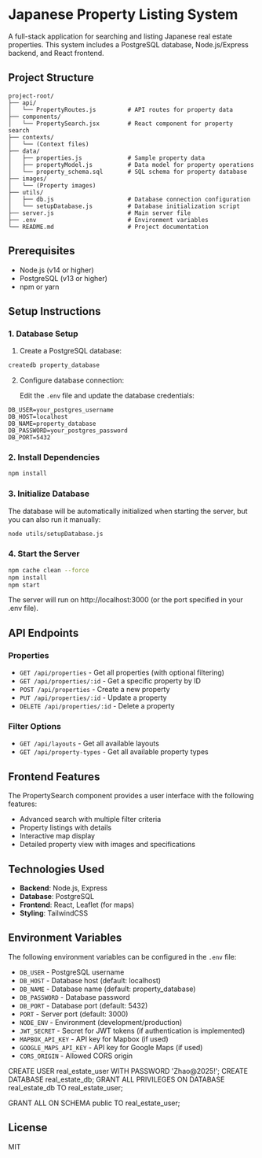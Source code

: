 # Japanese Property Listing System

A full-stack application for searching and listing Japanese real estate properties. This system includes a PostgreSQL database, Node.js/Express backend, and React frontend.

## Project Structure

```
project-root/
├── api/
│   └── PropertyRoutes.js         # API routes for property data
├── components/
│   └── PropertySearch.jsx        # React component for property search
├── contexts/
│   └── (Context files)
├── data/
│   ├── properties.js             # Sample property data
│   ├── propertyModel.js          # Data model for property operations
│   └── property_schema.sql       # SQL schema for property database
├── images/
│   └── (Property images)
├── utils/
│   ├── db.js                     # Database connection configuration
│   └── setupDatabase.js          # Database initialization script
├── server.js                     # Main server file
├── .env                          # Environment variables
└── README.md                     # Project documentation
```

## Prerequisites

- Node.js (v14 or higher)
- PostgreSQL (v13 or higher)
- npm or yarn

## Setup Instructions

### 1. Database Setup

1. Create a PostgreSQL database:

```bash
createdb property_database
```

2. Configure database connection:
   
   Edit the `.env` file and update the database credentials:

```
DB_USER=your_postgres_username
DB_HOST=localhost
DB_NAME=property_database
DB_PASSWORD=your_postgres_password
DB_PORT=5432
```

### 2. Install Dependencies

```bash
npm install
```

### 3. Initialize Database

The database will be automatically initialized when starting the server, but you can also run it manually:

```bash
node utils/setupDatabase.js
```

### 4. Start the Server

```bash
npm cache clean --force
npm install
npm start
```

The server will run on http://localhost:3000 (or the port specified in your .env file).

## API Endpoints

### Properties

- `GET /api/properties` - Get all properties (with optional filtering)
- `GET /api/properties/:id` - Get a specific property by ID
- `POST /api/properties` - Create a new property
- `PUT /api/properties/:id` - Update a property
- `DELETE /api/properties/:id` - Delete a property

### Filter Options

- `GET /api/layouts` - Get all available layouts
- `GET /api/property-types` - Get all available property types

## Frontend Features

The PropertySearch component provides a user interface with the following features:

- Advanced search with multiple filter criteria
- Property listings with details
- Interactive map display
- Detailed property view with images and specifications

## Technologies Used

- **Backend**: Node.js, Express
- **Database**: PostgreSQL
- **Frontend**: React, Leaflet (for maps)
- **Styling**: TailwindCSS

## Environment Variables

The following environment variables can be configured in the `.env` file:

- `DB_USER` - PostgreSQL username
- `DB_HOST` - Database host (default: localhost)
- `DB_NAME` - Database name (default: property_database)
- `DB_PASSWORD` - Database password
- `DB_PORT` - Database port (default: 5432)
- `PORT` - Server port (default: 3000)
- `NODE_ENV` - Environment (development/production)
- `JWT_SECRET` - Secret for JWT tokens (if authentication is implemented)
- `MAPBOX_API_KEY` - API key for Mapbox (if used)
- `GOOGLE_MAPS_API_KEY` - API key for Google Maps (if used)
- `CORS_ORIGIN` - Allowed CORS origin

CREATE USER real_estate_user WITH PASSWORD 'Zhao@2025!';
CREATE DATABASE real_estate_db;
GRANT ALL PRIVILEGES ON DATABASE real_estate_db TO real_estate_user;

GRANT ALL ON SCHEMA public TO real_estate_user;

## License

MIT